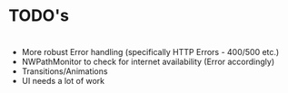 #  TODO's
#
#
# 
- More robust Error handling (specifically HTTP Errors - 400/500 etc.)
- NWPathMonitor to check for internet availability (Error accordingly)
- Transitions/Animations
- UI needs a lot of work

